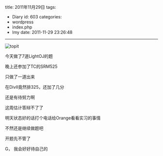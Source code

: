 title: 2011年11月29日
tags:
  - Diary
id: 603
categories:
  - wordpress
  - index.php
  - lmy
date: 2011-11-29 23:26:48
---

![](http://i.minus.com/iOZiTkdbQJ3Y0.jpg "topit")

今天做了7道LightOJ的题

晚上还参加了TC的SRM525

<!--more-->

只做了一道出来

在DivII竟然排325，还加了几分

还是有待努力啊

这周估计答辩不了了

明天状态好的话打个电话给Orange看看实习的事情

不然还是继续做题吧

开题先不管了

G， 我会好好待自己的